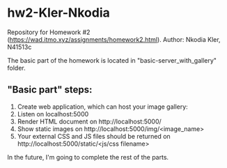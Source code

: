 # hw2-Kler-Nkodia
Repository for Homework #2 (https://wad.itmo.xyz/assignments/homework2.html). Author: Nkodia Kler, N41513c

The basic part of the homework is located in "basic-server_with_gallery" folder.  

## "Basic part" steps:
1. Create web application, which can host your image gallery:
1. Listen on localhost:5000
1. Render HTML document on http://localhost:5000/
1. Show static images on http://localhost:5000/img/<image_name>
1. Your external CSS and JS files should be returned on http://localhost:5000/static/<js/css filename>


In the future, I'm going to complete the rest of the parts.
